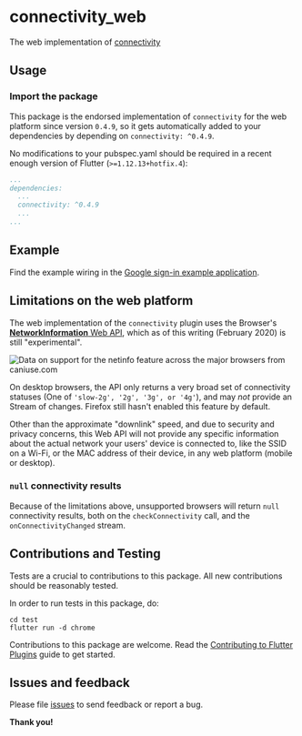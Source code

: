 # connectivity_web

The web implementation of [connectivity](https://pub.dev/connectivity/connectivity)

## Usage

### Import the package

This package is the endorsed implementation of `connectivity` for the web platform since version `0.4.9`, so it gets automatically added to your dependencies by depending on `connectivity: ^0.4.9`.

No modifications to your pubspec.yaml should be required in a recent enough version of Flutter (`>=1.12.13+hotfix.4`):

```yaml
...
dependencies:
  ...
  connectivity: ^0.4.9
  ...
...
```

## Example

Find the example wiring in the [Google sign-in example application](https://github.com/flutter/plugins/blob/master/packages/connectivity/connectivity/example/lib/main.dart).

## Limitations on the web platform

The web implementation of the `connectivity` plugin uses the Browser's [**NetworkInformation** Web API](https://developer.mozilla.org/en-US/docs/Web/API/NetworkInformation), which as of this writing (February 2020) is still "experimental".

![Data on support for the netinfo feature across the major browsers from caniuse.com](https://caniuse.bitsofco.de/image/netinfo.png)

On desktop browsers, the API only returns a very broad set of connectivity statuses (One of `'slow-2g', '2g', '3g', or '4g'`), and may *not* provide an Stream of changes. Firefox still hasn't enabled this feature by default.

Other than the approximate "downlink" speed, and due to security and privacy concerns, this Web API will not provide any specific information about the actual network your users' device is connected to, like the SSID on a Wi-Fi, or the MAC address of their device, in any web platform (mobile or desktop).

### `null` connectivity results

Because of the limitations above, unsupported browsers will return `null` connectivity results, both on the `checkConnectivity` call, and the `onConnectivityChanged` stream.

## Contributions and Testing

Tests are a crucial to contributions to this package. All new contributions should be reasonably tested.

In order to run tests in this package, do:

```
cd test
flutter run -d chrome
```

Contributions to this package are welcome. Read the [Contributing to Flutter Plugins](https://github.com/flutter/plugins/blob/master/CONTRIBUTING.md) guide to get started.

## Issues and feedback

Please file [issues](https://github.com/flutter/flutter/issues/new)
to send feedback or report a bug.

**Thank you!**

